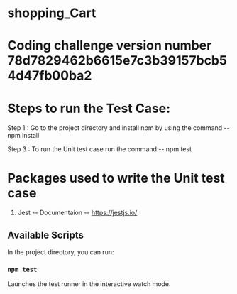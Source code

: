 # shopping_Cart

# Coding challenge version number 78d7829462b6615e7c3b39157bcb54d47fb00ba2

# Steps to run the Test Case:

Step 1 : Go to the project directory and install npm by using the command -- npm install

Step 3 : To run the Unit test case run the command -- npm test

# Packages used to write the Unit test case

1. Jest -- Documentaion -- https://jestjs.io/

## Available Scripts

In the project directory, you can run:

### `npm test`

Launches the test runner in the interactive watch mode.
